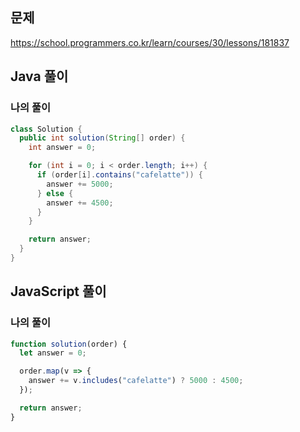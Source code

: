 ## 문제
https://school.programmers.co.kr/learn/courses/30/lessons/181837

## Java 풀이
### 나의 풀이
```java
class Solution {
  public int solution(String[] order) {
    int answer = 0;

    for (int i = 0; i < order.length; i++) {
      if (order[i].contains("cafelatte")) {
        answer += 5000;
      } else {
        answer += 4500;
      }
    }

    return answer;
  }
}
```

## JavaScript 풀이
### 나의 풀이
```javascript
function solution(order) {
  let answer = 0;

  order.map(v => {
    answer += v.includes("cafelatte") ? 5000 : 4500;
  });

  return answer;
}
```
